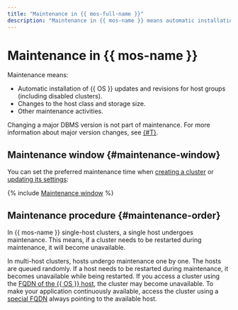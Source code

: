 ```yaml
---
title: "Maintenance in {{ mos-full-name }}"
description: "Maintenance in {{ mos-name }} means automatic installation of updates and fixes for your database hosts (including disabled clusters), changes to the host class and storage size, and other maintenance activities."
---
```


# Maintenance in {{ mos-name }}

Maintenance means:

* Automatic installation of {{ OS }} updates and revisions for host groups (including disabled clusters).
* Changes to the host class and storage size.
* Other maintenance activities.

Changing a major DBMS version is not part of maintenance. For more information about major version changes, see [{#T}](../operations/cluster-version-update.md).

## Maintenance window {#maintenance-window}

You can set the preferred maintenance time when [creating a cluster](../operations/cluster-create.md) or [updating its settings](../operations/update.md):

{% include [Maintenance window](../../_includes/mdb/maintenance-window.md) %}

## Maintenance procedure {#maintenance-order}

In {{ mos-name }} single-host clusters, a single host undergoes maintenance. This means, if a cluster needs to be restarted during maintenance, it will become unavailable.

In multi-host clusters, hosts undergo maintenance one by one. The hosts are queued randomly. If a host needs to be restarted during maintenance, it becomes unavailable while being restarted. If you access a cluster using the [FQDN of the {{ OS }} host](../operations/connect.md#fqdn), the cluster may become unavailable. To make your application continuously available, access the cluster using a [special FQDN](../operations/connect.md#special-fqdns) always pointing to the available host.

